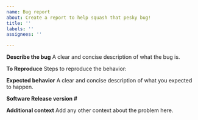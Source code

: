 ```yaml
---
name: Bug report
about: Create a report to help squash that pesky bug!
title: ''
labels: ''
assignees: ''

---
```


**Describe the bug**
A clear and concise description of what the bug is.

**To Reproduce**
Steps to reproduce the behavior:


**Expected behavior**
A clear and concise description of what you expected to happen.

**Software Release version #**

**Additional context**
Add any other context about the problem here.
